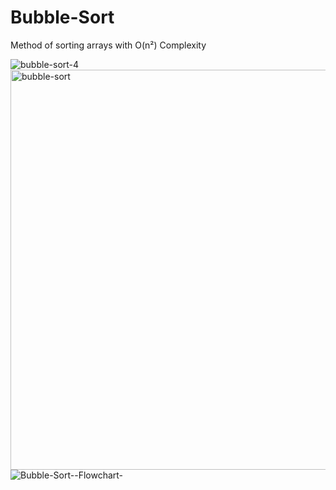 # Bubble-Sort
Method of sorting arrays with O(n²) Complexity

![bubble-sort-4](https://github.com/user-attachments/assets/e9f9ec2a-9921-43eb-93f6-a54314be7bc2)
<img width="640" alt="bubble-sort" src="https://github.com/user-attachments/assets/168fbf58-2445-4919-9b46-c38044384552" />
![Bubble-Sort--Flowchart-](https://github.com/user-attachments/assets/3b220158-f296-4b25-9d13-6cb045861b9d)

